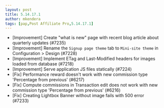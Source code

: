 ```yaml
---
layout: post
title: 5.14.17.1
author: mkendera
tags: [pap,Post Affiliate Pro,5.14.17.1]
---
```


- [Improvement] Create "what is new" page with recent blog article about quarterly updates (#7235)
- [Improvement] Rename the `Signup page theme` tab to `Mini-site theme` in Configuration > Design (#7228)
- [Improvement] Implement ETag and Last-Modified headers for images loaded from database (#7218)
- [Improvement] Serve application JS files statically (#7224)
- [Fix] Performance reward doesn't work with new commission type 'Percentage from previous' (#6217)
- [Fix] Compute commissions in Transaction edit does not work with new commission type 'Percentage from previous' (#6216)
- [Fix] Creating Lightbox Banner without image fails with 500 error (#7233)
